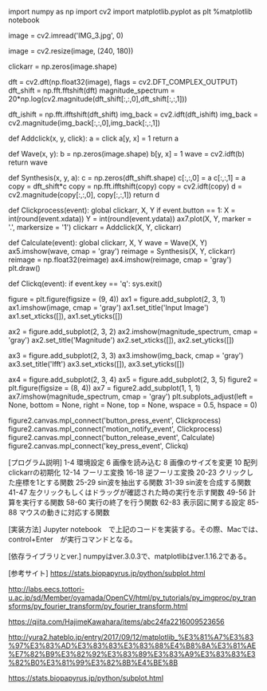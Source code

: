 import numpy as np
import cv2
import matplotlib.pyplot as plt
%matplotlib notebook

image = cv2.imread('IMG_3.jpg', 0)

image = cv2.resize(image, (240, 180))

clickarr = np.zeros(image.shape)

dft = cv2.dft(np.float32(image), flags = cv2.DFT_COMPLEX_OUTPUT)
dft_shift = np.fft.fftshift(dft)
magnitude_spectrum = 20*np.log(cv2.magnitude(dft_shift[:,:,0],dft_shift[:,:,1]))

dft_ishift = np.fft.ifftshift(dft_shift)
img_back = cv2.idft(dft_ishift)
img_back = cv2.magnitude(img_back[:,:,0],img_back[:,:,1])

def Addclick(x, y, click):
    a = click
    a[y, x] = 1
    return a

def Wave(x, y):
    b = np.zeros(image.shape)
    b[y, x] = 1
    wave = cv2.idft(b)
    return wave

def Synthesis(x, y, a):
    c = np.zeros(dft_shift.shape)
    c[:,:,0] = a
    c[:,:,1] = a
    copy = dft_shift*c
    copy = np.fft.ifftshift(copy)
    copy = cv2.idft(copy)
    d = cv2.magnitude(copy[:,:,0], copy[:,:,1])
    return d

def Clickprocess(event):
    global clickarr, X, Y
    if event.button == 1:
        X = int(round(event.xdata))
        Y = int(round(event.ydata))
        ax7.plot(X, Y, marker = '.', markersize = '1')
        clickarr = Addclick(X, Y, clickarr)

def Calculate(event):
    global clickarr, X, Y
    wave = Wave(X, Y)
    ax5.imshow(wave, cmap = 'gray')
    reimage = Synthesis(X, Y, clickarr)
    reimage = np.float32(reimage)
    ax4.imshow(reimage, cmap = 'gray')
    plt.draw()
    
def Clickq(event):
    if event.key == 'q':
        sys.exit()

figure = plt.figure(figsize = (9, 4))
ax1 = figure.add_subplot(2, 3, 1)
ax1.imshow(image, cmap = 'gray')
ax1.set_title('Input Image')
ax1.set_xticks([]), ax1.set_yticks([])

ax2 = figure.add_subplot(2, 3, 2)
ax2.imshow(magnitude_spectrum, cmap = 'gray')
ax2.set_title('Magnitude')
ax2.set_xticks([]), ax2.set_yticks([])

ax3 = figure.add_subplot(2, 3, 3)
ax3.imshow(img_back, cmap = 'gray')
ax3.set_title('Ifft')
ax3.set_xticks([]), ax3.set_yticks([])

ax4 = figure.add_subplot(2, 3, 4)
ax5 = figure.add_subplot(2, 3, 5)
figure2 = plt.figure(figsize = (8, 4))
ax7 = figure2.add_subplot(1, 1, 1)
ax7.imshow(magnitude_spectrum, cmap = 'gray')
plt.subplots_adjust(left = None, bottom = None, right = None, top = None, wspace = 0.5, hspace = 0)

figure2.canvas.mpl_connect('button_press_event', Clickprocess)
figure2.canvas.mpl_connect('motion_notify_event', Clickprocess)
figure2.canvas.mpl_connect('button_release_event', Calculate)
figure2.canvas.mpl_connect('key_press_event', Clickq)


[プログラム説明]
1-4 環境設定
6 画像を読み込む
8 画像のサイズを変更
10 配列clickarrの初期化
12-14 フーリエ変換
16-18 逆フーリエ変換
20-23 クリックした座標を1とする関数
25-29 sin波を抽出する関数
31-39 sin波を合成する関数
41-47 左クリックもしくはドラッグが確認された時の実行を示す関数
49-56 計算を実行する関数
58-60 実行の終了を行う関数
62-83 表示図に関する設定
85-88 マウスの動きに対応する関数

[実装方法]
Jupyter notebook　で上記のコードを実装する。その際、Macでは、　control+Enter　が実行コマンドとなる。

[依存ライブラリとver.]
numpyはver.3.0.3で、matplotlibはver.1.16.2である。

[参考サイト]
https://stats.biopapyrus.jp/python/subplot.html

http://labs.eecs.tottori-u.ac.jp/sd/Member/oyamada/OpenCV/html/py_tutorials/py_imgproc/py_transforms/py_fourier_transform/py_fourier_transform.html

https://qiita.com/HajimeKawahara/items/abc24fa2216009523656

http://yura2.hateblo.jp/entry/2017/09/12/matplotlib_%E3%81%A7%E3%83%97%E3%83%AD%E3%83%83%E3%83%88%E4%B8%8A%E3%81%AE%E7%82%B9%E3%82%92%E3%83%89%E3%83%A9%E3%83%83%E3%82%B0%E3%81%99%E3%82%8B%E4%BE%8B

https://stats.biopapyrus.jp/python/subplot.html


